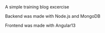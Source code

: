 A simple training blog excercise

Backend was made with Node.js and MongoDB

Frontend was made with Angular13
